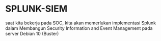 # SPLUNK-SIEM
saat kita bekerja pada SOC, kita akan memerlukan implementasi Splunk dalam Membangun Security Information and Event Management pada server Debian 10 (Buster) 
